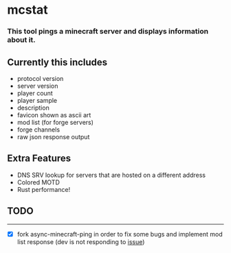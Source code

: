 # mcstat
### This tool pings a minecraft server and displays information about it. 
## Currently this includes
- protocol version
- server version
- player count
- player sample
- description
- favicon shown as ascii art
- mod list (for forge servers)
- forge channels
- raw json response output

## Extra Features
- DNS SRV lookup for servers that are hosted on a different address
- Colored MOTD
- Rust performance!

## TODO
---
- [x] fork async-minecraft-ping in order to fix some bugs and implement mod list response (dev is not responding to [issue](https://github.com/jsvana/async-minecraft-ping/issues/3))
